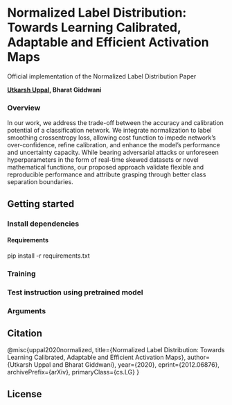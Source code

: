 # Normalized Label Distribution: Towards Learning Calibrated, Adaptable and Efficient Activation Maps

Official implementation of the Normalized Label Distribution Paper

**[Utkarsh Uppal](mailto:uppalutkarsh98@gmail.com), Bharat Giddwani**

### Overview

In our work, we address the trade-off between the accuracy and calibration potential of a classification network. We integrate normalization to label smoothing crossentropy
loss, allowing cost function to impede network’s over-confidence, refine calibration, and enhance the model’s performance and uncertainty capacity. While bearing adversarial attacks or unforeseen hyperparameters in the form of real-time skewed datasets or novel mathematical functions, our proposed approach validate flexible and reproducible performance and attribute grasping through better class separation boundaries.

## Getting started

### Install dependencies


#### Requirements
   pip install -r requirements.txt
   
### Training


### Test instruction using pretrained model

### Arguments

## Citation

@misc{uppal2020normalized,
      title={Normalized Label Distribution: Towards Learning Calibrated, Adaptable and Efficient Activation Maps}, 
      author={Utkarsh Uppal and Bharat Giddwani},
      year={2020},
      eprint={2012.06876},
      archivePrefix={arXiv},
      primaryClass={cs.LG}
}

## License
